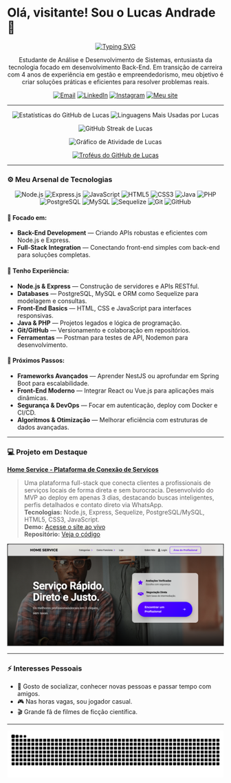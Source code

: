 # Olá, visitante! Sou o Lucas Andrade 👋

<p align="center">
  <a href="https://github.com/valentelucass">
    <img src="https://readme-typing-svg.herokuapp.com?font=JetBrains+Mono&size=30&pause=1000&color=00BFFF&center=true&vCenter=true&width=500&lines=Desenvolvedor+Fullstack" alt="Typing SVG" />
  </a>
</p>

<p align="center">
  Estudante de Análise e Desenvolvimento de Sistemas, entusiasta da tecnologia focado em desenvolvimento Back-End. Em transição de carreira com 4 anos de experiência em gestão e empreendedorismo, meu objetivo é criar soluções práticas e eficientes para resolver problemas reais.
</p>

<p align="center">
  <a href="mailto:lucasmac.dev@gmail.com" target="_blank"><img src="https://img.shields.io/badge/Email-0078D4?style=for-the-badge&logo=microsoft-outlook&logoColor=white" alt="Email"></a>
  <a href="https://www.linkedin.com/in/dev-lucasandrade/" target="_blank"><img src="https://img.shields.io/badge/LinkedIn-0A66C2?style=for-the-badge&logo=linkedin&logoColor=white" alt="LinkedIn"></a>
  <a href="https://instagram.com/valentelucass" target="_blank"><img src="https://img.shields.io/badge/Instagram-405DE6?style=for-the-badge&logo=instagram&logoColor=white" alt="Instagram"></a>
  <a href="https://portfolio-weld-seven-53bfjvohip.vercel.app/" target="_blank"><img src="https://img.shields.io/badge/Website-4682B4?style=for-the-badge&logo=google-chrome&logoColor=white" alt="Meu site"></a>
</p>

---

<p align="center">
  <img src="https://github-readme-stats.vercel.app/api?username=valentelucass&locale=pt-br&show_icons=true&theme=react&include_all_commits=true&count_private=true&bg_color=0D1117&title_color=00BFFF&icon_color=00BFFF&text_color=FFF&border_color=4682B4" alt="Estatísticas do GitHub de Lucas"/>
  <img src="https://github-readme-stats.vercel.app/api/top-langs/?username=valentelucass&layout=compact&langs_count=8&theme=react&bg_color=0D1117&title_color=00BFFF&icon_color=00BFFF&text_color=FFF&border_color=4682B4" alt="Linguagens Mais Usadas por Lucas"/>
</p>

<p align="center">
  <img src="https://github-readme-streak-stats.herokuapp.com/?user=valentelucass&theme=react&background=0D1117&border=4682B4&stroke=00BFFF&ring=00BFFF&fire=00BFFF&currStreakNum=FFF&sideNums=FFF&currStreakLabel=00BFFF&sideLabels=FFF&dates=FFF" alt="GitHub Streak de Lucas"/>
</p>

<p align="center">
  <img src="https://github-readme-activity-graph.vercel.app/graph?username=valentelucass&bg_color=0D1117&color=FFF&line=00BFFF&point=4682B4&area=true&hide_border=true" alt="Gráfico de Atividade de Lucas"/>
</p>

<p align="center">
  <a href="https://github.com/valentelucass">
    <img src="https://github-profile-trophy.vercel.app/?username=valentelucass&theme=radical&no-frame=true&column=4&margin-w=15&margin-h=15" alt="Troféus do GitHub de Lucas"/>
  </a>
</p>

---

### ⚙️ Meu Arsenal de Tecnologias

<p align="center">
  <img src="https://img.shields.io/badge/Node.js-43853D?style=for-the-badge&logo=node.js&logoColor=white" alt="Node.js"/>
  <img src="https://img.shields.io/badge/Express.js-000000?style=for-the-badge&logo=express&logoColor=white" alt="Express.js"/>
  <img src="https://img.shields.io/badge/JavaScript-F7DF1E?style=for-the-badge&logo=javascript&logoColor=black" alt="JavaScript"/>
  <img src="https://img.shields.io/badge/HTML5-E34F26?style=for-the-badge&logo=html5&logoColor=white" alt="HTML5"/>
  <img src="https://img.shields.io/badge/CSS3-1572B6?style=for-the-badge&logo=css3&logoColor=white" alt="CSS3"/>
  <img src="https://img.shields.io/badge/Java-ED8B00?style=for-the-badge&logo=java&logoColor=white" alt="Java"/>
  <img src="https://img.shields.io/badge/PHP-777BB4?style=for-the-badge&logo=php&logoColor=white" alt="PHP"/>
  <img src="https://img.shields.io/badge/PostgreSQL-316192?style=for-the-badge&logo=postgresql&logoColor=white" alt="PostgreSQL"/>
  <img src="https://img.shields.io/badge/MySQL-4479A1?style=for-the-badge&logo=mysql&logoColor=white" alt="MySQL"/>
  <img src="https://img.shields.io/badge/Sequelize-52B0E7?style=for-the-badge&logo=sequelize&logoColor=white" alt="Sequelize"/>
  <img src="https://img.shields.io/badge/Git-F05032?style=for-the-badge&logo=git&logoColor=white" alt="Git"/>
  <img src="https://img.shields.io/badge/GitHub-100000?style=for-the-badge&logo=github&logoColor=white" alt="GitHub"/>
</p>

#### 🚀 Focado em:
* **Back-End Development** — Criando APIs robustas e eficientes com Node.js e Express.
* **Full-Stack Integration** — Conectando front-end simples com back-end para soluções completas.

#### 🔧 Tenho Experiência:
* **Node.js & Express** — Construção de servidores e APIs RESTful.
* **Databases** — PostgreSQL, MySQL e ORM como Sequelize para modelagem e consultas.
* **Front-End Basics** — HTML, CSS e JavaScript para interfaces responsivas.
* **Java & PHP** — Projetos legados e lógica de programação.
* **Git/GitHub** — Versionamento e colaboração em repositórios.
* **Ferramentas** — Postman para testes de API, Nodemon para desenvolvimento.

#### 🌱 Próximos Passos:
* **Frameworks Avançados** — Aprender NestJS ou aprofundar em Spring Boot para escalabilidade.
* **Front-End Moderno** — Integrar React ou Vue.js para aplicações mais dinâmicas.
* **Segurança & DevOps** — Focar em autenticação, deploy com Docker e CI/CD.
* **Algoritmos & Otimização** — Melhorar eficiência com estruturas de dados avançadas.

---

### 💻 Projeto em Destaque

**[Home Service - Plataforma de Conexão de Serviços](https://github.com/valentelucass/home-service)**  
> Uma plataforma full-stack que conecta clientes a profissionais de serviços locais de forma direta e sem burocracia. Desenvolvido do MVP ao deploy em apenas 3 dias, destacando buscas inteligentes, perfis detalhados e contato direto via WhatsApp.  
> **Tecnologias:** Node.js, Express, Sequelize, PostgreSQL/MySQL, HTML5, CSS3, JavaScript.  
> **Demo:** [Acesse o site ao vivo](https://homeservice-production.up.railway.app/)  
> **Repositório:** [Veja o código](https://github.com/valentelucass/home-service)  

<p align="center">
  <img src="https://github.com/valentelucass/home-service/raw/main/home-service.png" alt="Screenshot do Home Service" width="600"/>
</p>

---

### ⚡ Interesses Pessoais
- 🤝 Gosto de socializar, conhecer novas pessoas e passar tempo com amigos.
- 🎮 Nas horas vagas, sou jogador casual.
- 🎬 Grande fã de filmes de ficção científica.

---

<p align="center">
  <img src="https://raw.githubusercontent.com/valentelucass/valentelucass/output/github-contribution-grid-snake.svg" alt="snake">
</p>
